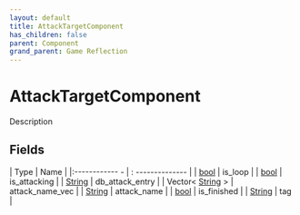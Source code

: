 ```yaml
---
layout: default
title: AttackTargetComponent
has_children: false
parent: Component
grand_parent: Game Reflection
---
```

# AttackTargetComponent
Description 

## Fields
| Type | Name |
|:------------ - | : -------------- |
| [bool](game-reflection/components/bool.md) | is_loop |
| [bool](game-reflection/components/bool.md) | is_attacking |
| [String](game-reflection/components/string.md) | db_attack_entry |
| Vector< [String](game-reflection/components/string.md) > | attack_name_vec |
| [String](game-reflection/components/string.md) | attack_name |
| [bool](game-reflection/components/bool.md) | is_finished |
| [String](game-reflection/components/string.md) | tag |
